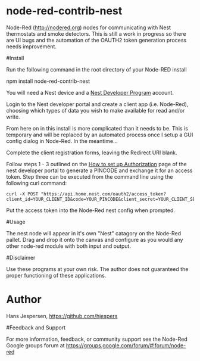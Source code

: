 node-red-contrib-nest
=====================

Node-Red (http://nodered.org) nodes for communicating with Nest thermostats and smoke detectors. 
This is still a work in progress so there are UI bugs and the automation of the OAUTH2 token 
generation process needs improvement. 


#Install

Run the following command in the root directory of your Node-RED install

npm install node-red-contrib-nest

You will need a Nest device and a <A HREF="https://developer.nest.com">Nest Developer Program</A> account.

Login to the Nest developer portal and create a client app (i.e. Node-Red), choosing which types of data you wish to make available for read and/or write.

From here on in this install is more complicated than it needs to be. This is temporary and will be replaced by an automated process once I setup a GUI config dialog in Node-Red. In the meantime...

Complete the client registration forms, leaving the Redirect URI blank.

Follow steps 1 - 3 outlined on the <A HREF="https://developer.nest.com/documentation/cloud/how-to-auth#credentials">How to set up Authorization</A> page of the nest developer portal to generate a PINCODE and exchange it for an access token. Step three can be executed from the command line using the following curl command:

    curl -X POST "https://api.home.nest.com/oauth2/access_token?client_id=YOUR_CLIENT_ID&code=YOUR_PINCODE&client_secret=YOUR_CLIENT_SECRET&grant_type=authorization_code"

Put the access token into the Node-Red nest config when prompted.


#Usage

The nest node will appear in it's own "Nest" catagory on the Node-Red pallet. Drag and drop it onto the canvas and configure as you would any other node-red module with both input and output.

#Disclaimer

Use these programs at your own risk. The author does not guaranteed the proper functioning of these applications. 

# Author

Hans Jespersen, https://github.com/hjespers

#Feedback and Support

For more information, feedback, or community support see the Node-Red Google groups forum at https://groups.google.com/forum/#!forum/node-red
